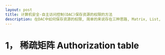 ```yaml
---
layout: post
title: 计算机安全-自主访问控制(DAC)保存资源的权限的方法
description: 在DAC中如何保存资源的权限, 简单的来说存在三种思路, Matrix, List, Rows
---
```


# 1， 稀疏矩阵 Authorization table